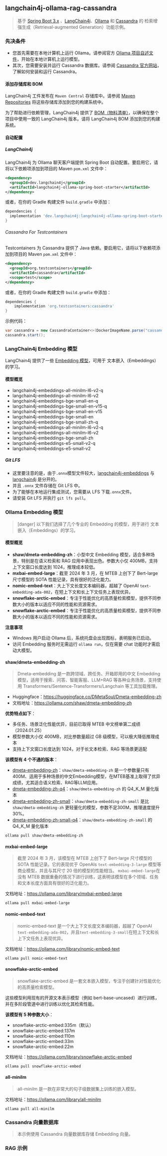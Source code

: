 ## langchain4j-ollama-rag-cassandra

> 基于 [Spring Boot 3.x](https://docs.spring.io/spring-boot/index.html) 、[LangChain4j](https://github.com/langchain4j)、[Ollama](https://ollama.com/) 和 [Cassandra](https://cassandra.apache.org/) 的 检索增强生成（Retrieval-augmented Generation）功能示例。

### 先决条件

- 您首先需要在本地计算机上运行 Ollama。请参阅官方 [Ollama 项目自述文件](https://github.com/ollama/ollama "Ollama 项目自述文件")，开始在本地计算机上运行模型。
- 其次，您需要安装并运行 Cassandra 数据库。请参阅 [Cassandra 官方网站](https://cassandra.apache.org/ "Cassandra 官方网站")，了解如何安装和运行 Cassandra。

#### 添加存储库和 BOM

LangChain4j 工件发布在 `Maven Central` 存储库中。请参阅 [Maven Repositories](https://mvnrepository.com/artifact/dev.langchain4j) 将这些存储库添加到您的构建系统中。

为了帮助进行依赖管理，LangChain4j 提供了 [BOM（物料清单）](https://mvnrepository.com/artifact/dev.langchain4j/langchain4j-bom)，以确保在整个项目中使用一致的 LangChain4j 版本。请将 LangChain4j BOM 添加到您的构建系统。

#### 自动配置

##### LangChain4j

LangChain4j 为 Ollama 聊天客户端提供 Spring Boot 自动配置。要启用它，请将以下依赖项添加到项目的 Maven `pom.xml` 文件中：

```xml
<dependency>
  <groupId>dev.langchain4j</groupId>
  <artifactId>langchain4j-ollama-spring-boot-starter</artifactId>
</dependency>
```

或者，在你的 Gradle 构建文件 `build.gradle` 中添加：

```groovy
dependencies {
  implementation 'dev.langchain4j:langchain4j-ollama-spring-boot-starter'
}
```

###### Cassandra For Testcontainers

Testcontainers 为 Cassandra 提供了 Java 依赖。要启用它，请将以下依赖项添加到项目的 Maven `pom.xml` 文件中：

```xml
<dependency>
  <groupId>org.testcontainers</groupId>
  <artifactId>cassandra</artifactId>
  <scope>test</scope>
</dependency>
```

或者，在你的 Gradle 构建文件 `build.gradle` 中添加：

```groovy
dependencies {
    implementation 'org.testcontainers:cassandra'
}
```

示例代码：

```java
var cassandra = new CassandraContainer<>(DockerImageName.parse("cassandra:3.11.2"));
cassandra.start();
```

### LangChain4j Embedding 模型

LangChain4j 提供了一些 [Embedding 模型](https://github.com/langchain4j/langchain4j-embeddings)，可用于 文本嵌入（Embeddings）的学习。

#### 模型概览

- langchain4j-embeddings-all-minilm-l6-v2-q
- langchain4j-embeddings-all-minilm-l6-v2
- langchain4j-embeddings-bge-small-en-q
- langchain4j-embeddings-bge-small-en-v15-q
- langchain4j-embeddings-bge-small-en-v15
- langchain4j-embeddings-bge-small-en
- langchain4j-embeddings-bge-small-zh-q
- langchain4j-embeddings-all-minilm-l6-v2-q
- langchain4j-embeddings-all-minilm-l6-v2
- langchain4j-embeddings-bge-small-zh
- langchain4j-embeddings-e5-small-v2-q
- langchain4j-embeddings-e5-small-v2

##### Git LFS

- 这里要注意的是，由于`.onnx`模型文件较大，[langchain4j-embeddings](https://github.com/langchain4j/langchain4j-embeddings) 与 [langchain4j](https://github.com/langchain4j/langchain4j) 是分开的。
- 并且 `.onnx` 文件存储在 Git LFS 中。
- 为了能够在本地运行集成测试，您需要从 LFS 下载`.onnx`文件。
- 请安装 Git LFS 并执行 `git lfs pull`。


### Ollama Embedding 模型

> [danger] 以下我们选择了几个专业的 Embedding 的模型，用于进行 文本嵌入（Embeddings）的学习。

#### 模型概览

- **shaw/dmeta-embedding-zh**：小型中文 Embedding 模型，适合多种场景，特别是在语义检索和 RAG 应用中表现出色。参数大小仅 400MB，支持上下文窗口长度达到 1024，推理成本较低。
- **mxbai-embed-large**：截至 2024 年 3 月，在 MTEB 上创下了 Bert-large 尺寸模型的 SOTA 性能记录，具有很好的泛化能力。
- **nomic-embed-text**：大上下文长度文本编码器，超越了 OpenAI `text-embedding-ada-002`，在短上下文和长上下文任务上表现优异。
- **snowflake-arctic-embed**：专注于性能优化的高质量检索模型，提供不同参数大小的版本以适应不同的性能和资源需求。
- **snowflake-arctic-embed**：专注于性能优化的高质量检索模型，提供不同参数大小的版本以适应不同的性能和资源需求。

**注意事项**

- Windows 用户启动 Ollama 后，系统托盘会出现图标，表明服务已启动。
- 访问 Embedding 服务时无需运行 `ollama run`，仅在需要 chat 功能时才需启动大模型。

#### shaw/dmeta-embedding-zh

> Dmeta-embedding 是一款跨领域、跨任务、开箱即用的中文 Embedding 模型，适用于搜索、问答、智能客服、LLM+RAG 等各种业务场景，支持使用 Transformers/Sentence-Transformers/Langchain 等工具加载推理。

- Huggingface：https://huggingface.co/DMetaSoul/Dmeta-embedding-zh
- 文档地址：https://ollama.com/shaw/dmeta-embedding-zh

**优势特点如下**：

- 多任务、场景泛化性能优异，目前已取得 MTEB 中文榜单第二成绩（2024.01.25）
- 模型参数大小仅 400MB，对比参数量超过 GB 级模型，可以极大降低推理成本
- 支持上下文窗口长度达到 1024，对于长文本检索、RAG 等场景更适配

**该模型有 4 个不通的版本**：

- [dmeta-embedding-zh](https://ollama.com/shaw/dmeta-embedding-zh)：`shaw/dmeta-embedding-zh` 是一个参数量只有400M、适用于多种场景的中文Embedding模型，在MTEB基准上取得了优异成绩，尤其适合语义检索、RAG等LLM应用。
- [dmeta-embedding-zh-q4](https://ollama.com/shaw/dmeta-embedding-zh-q4)：`shaw/dmeta-embedding-zh` 的 Q4_K_M 量化版本
- [dmeta-embedding-zh-small](https://ollama.com/shaw/dmeta-embedding-zh-small)：`shaw/dmeta-embedding-zh-small` 是比 `shaw/dmeta-embedding-zh` 更轻量化的模型，参数不足300M，推理速度提升30%。
- [dmeta-embedding-zh-small-q4](https://ollama.com/shaw/dmeta-embedding-zh-small-q4)：`shaw/dmeta-embedding-zh-small` 的 Q4_K_M 量化版本

```shell
ollama pull shaw/dmeta-embedding-zh
```

#### mxbai-embed-large

> 截至 2024 年 3 月，该模型在 MTEB 上创下了 Bert-large 尺寸模型的 SOTA 性能记录。它的表现优于 OpenAIs `text-embedding-3-large` 模型等商业模型，并且与其尺寸 20 倍的模型的性能相当。
`mxbai-embed-large`在没有 MTEB 数据重叠的情况下进行训练，这表明该模型在多个领域、任务和文本长度方面具有很好的泛化能力。

文档地址：https://ollama.com/library/mxbai-embed-large

```shell
ollama pull mxbai-embed-large
```

#### nomic-embed-text

> nomic-embed-text 是一个大上下文长度文本编码器，超越了 OpenAI `text-embedding-ada-002`，并且`text-embedding-3-small`在短上下文和长上下文任务上表现优异。

文档地址：https://ollama.com/library/nomic-embed-text

```shell
ollama pull nomic-embed-text
```

#### snowflake-arctic-embed

> snowflake-arctic-embed 是一套文本嵌入模型，专注于创建针对性能优化的高质量检索模型。

这些模型利用现有的开源文本表示模型（例如 bert-base-uncased）进行训练，并在多阶段管道中进行训练以优化其检索性能。

**该模型有 5 种参数大小**：

- snowflake-arctic-embed:335m（默认）
- snowflake-arctic-embed:137m
- snowflake-arctic-embed:110m
- snowflake-arctic-embed:33m
- snowflake-arctic-embed:22m

文档地址：https://ollama.com/library/snowflake-arctic-embed

```shell
ollama pull snowflake-arctic-embed
```

#### all-minilm

> all-minilm 是一款在非常大的句子级数据集上训练的嵌入模型。

文档地址：https://ollama.com/library/all-minilm

```shell
ollama pull all-minilm
```

### Cassandra 向量数据库

> 本示例使用 Cassandra 向量数据库存储 Embedding 向量。




### RAG 示例




